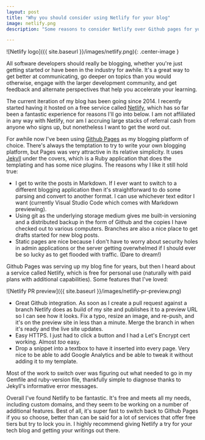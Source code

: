 ```yaml
---
layout: post
title: "Why you should consider using Netlify for your blog"
image: netlify.png
description: "Some reasons to consider Netlify over Github pages for your blog."

---
```


![Netlify logo]({{ site.baseurl }}/images/netlify.png){: .center-image }

All software developers should really be blogging, whether you're just getting started or have been in the industry for awhile. It's a great way to get better at communicating, go deeper on topics than you would otherwise, engage with the larger development community, and get feedback and alternate perspectives that help you accelerate your learning.

The current iteration of my blog has been going since 2014. I recently started having it hosted on a free service called [Netlify](https://www.netlify.com/), which has so far been a fantastic experience for reasons I'll go into below. I am not affiliated in any way with Netlify, nor am I accruing large stacks of referral cash from anyone who signs up, but nonetheless I want to get the word out.<!--more-->

For awhile now I've been using [Github Pages](https://pages.github.com/) as my blogging platform of choice. There's always the temptation to try to write your own blogging platform, but Pages was very attractive in its relative simplicity. It uses [Jekyll](https://jekyllrb.com/) under the covers, which is a Ruby application that does the templating and has some nice plugins. The reasons why I like it still hold true:

* I get to write the posts in Markdown. If I ever want to switch to a different blogging application then it's straightforward to do some parsing and convert to another format. I can use whichever text editor I want (currently Visual Studio Code which comes with Markdown previewing).
* Using git as the underlying storage medium gives me built-in versioning and a distributed backup in the form of Github and the copies I have checked out to various computers. Branches are also a nice place to get drafts started for new blog posts.
* Static pages are nice because I don't have to worry about security holes in admin applications or the server getting overwhelmed if I should ever be so lucky as to get flooded with traffic. (Dare to dream!)

Github Pages was serving up my blog fine for years, but then I heard about a service called Netlify, which is free for personal use (naturally with paid plans with additional capabilities). Some features that I've loved:

![Netlify PR preview]({{ site.baseurl }}/images/netlify-pr-preview.png)

* Great Github integration. As soon as I create a pull request against a branch Netlify does as build of my site and publishes it to a preview URL so I can see how it looks. Fix a typo, resize an image, and re-push, and it's on the preview site in less than a minute. Merge the branch in when it's ready and the live site updates.
* Easy HTTPS. I just had to click a button and I had a Let's Encrypt cert working. Almost *too* easy.
* Drop a snippet into a textbox to have it inserted into every page. Very nice to be able to add Google Analytics and be able to tweak it without adding it to my template.

Most of the work to switch over was figuring out what needed to go in my Gemfile and ruby-version file, thankfully simple to diagnose thanks to Jekyll's informative error messages.

Overall I've found Netlify to be fantastic. It's free and meets all my needs, including custom domains, and they seem to be working on a number of additional features. Best of all, it's super fast to switch back to Github Pages if you so choose, better than can be said for a lot of services that offer free tiers but try to lock you in. I highly recommend giving Netlify a try for your tech blog and getting your writings out there.